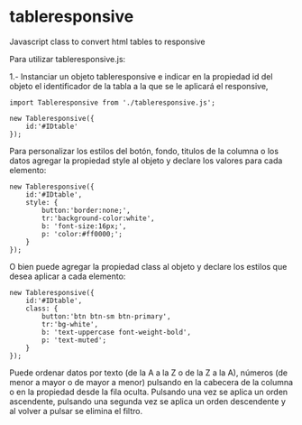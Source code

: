 # tableresponsive
Javascript class to convert html tables to responsive

Para utilizar tableresponsive.js:

1.- Instanciar un objeto tableresponsive e indicar en la propiedad id del objeto el identificador de la tabla a la que se le aplicará el responsive,

    import Tableresponsive from './tableresponsive.js';

    new Tableresponsive({
        id:'#IDtable'
    });


Para personalizar los estilos del botón, fondo, titulos de la columna o los datos agregar la propiedad style al objeto y declare los valores para cada elemento:

    new Tableresponsive({
        id:'#IDtable',
        style: {
            button:'border:none;',
            tr:'background-color:white',
            b: 'font-size:16px;',
            p: 'color:#ff0000;';
        }
    });

O bien puede agregar la propiedad class al objeto y declare los estilos que desea aplicar a cada elemento:

    new Tableresponsive({
        id:'#IDtable',
        class: {
            button:'btn btn-sm btn-primary',
            tr:'bg-white',
            b: 'text-uppercase font-weight-bold',
            p: 'text-muted';
        }
    });

Puede ordenar datos por texto (de la A a la Z o de la Z a la A), números (de menor a mayor o de mayor a menor) pulsando en la cabecera de la columna o en la propiedad desde la fila oculta.
Pulsando una vez se aplica un orden ascendente, pulsando una segunda vez se aplica un orden descendente y al volver a pulsar se elimina el filtro. 